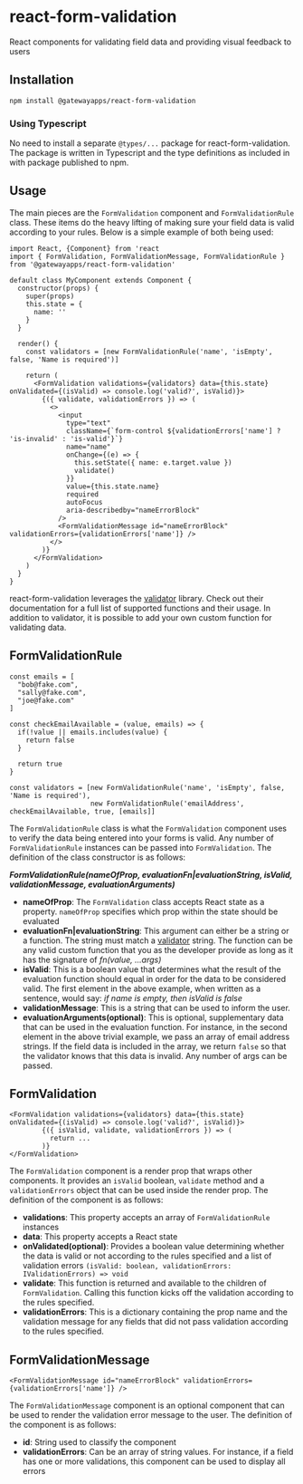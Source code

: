 # react-form-validation

React components for validating field data and providing visual feedback to users

## Installation

`npm install @gatewayapps/react-form-validation`

### Using Typescript

No need to install a separate `@types/...` package for react-form-validation. The package is written in Typescript and the type definitions as included in with package published to npm.

## Usage

The main pieces are the `FormValidation` component and `FormValidationRule` class. These items do the heavy lifting of making sure your field data is valid according to your rules. Below is a simple example of both being used:

```
import React, {Component} from 'react
import { FormValidation, FormValidationMessage, FormValidationRule } from '@gatewayapps/react-form-validation'

default class MyComponent extends Component {
  constructor(props) {
    super(props)
    this.state = {
      name: ''
    }
  }

  render() {
    const validators = [new FormValidationRule('name', 'isEmpty', false, 'Name is required')]

    return (
      <FormValidation validations={validators} data={this.state} onValidated={(isValid) => console.log('valid?', isValid)}>
        {({ validate, validationErrors }) => (
          <>
            <input
              type="text"
              className={`form-control ${validationErrors['name'] ? 'is-invalid' : 'is-valid'}`}
              name="name"
              onChange={(e) => {
                this.setState({ name: e.target.value })
                validate()
              }}
              value={this.state.name}
              required
              autoFocus
              aria-describedby="nameErrorBlock"
            />
            <FormValidationMessage id="nameErrorBlock" validationErrors={validationErrors['name']} />
          </>
        )}
      </FormValidation>
    )
  }
}
```

react-form-validation leverages the [validator](https://github.com/chriso/validator.js) library. Check out their documentation for a full list of supported functions and their usage.
In addition to validator, it is possible to add your own custom function for validating data.

## FormValidationRule

```
const emails = [
  "bob@fake.com",
  "sally@fake.com",
  "joe@fake.com"
]

const checkEmailAvailable = (value, emails) => {
  if(!value || emails.includes(value) {
    return false
  }

  return true
}

const validators = [new FormValidationRule('name', 'isEmpty', false, 'Name is required'),
                    new FormValidationRule('emailAddress', checkEmailAvailable, true, [emails]]
```

The `FormValidationRule` class is what the `FormValidation` component uses to verify the data being entered into your forms is valid. Any number of `FormValidationRule` instances can be passed into `FormValidation`. The definition of the class constructor is as follows:

**_FormValidationRule(nameOfProp, evaluationFn|evaluationString, isValid, validationMessage, evaluationArguments)_**

- **nameOfProp**: The `FormValidation` class accepts React state as a property. `nameOfProp` specifies which prop within the state should be evaluated
- **evaluationFn|evaluationString**: This argument can either be a string or a function. The string must match a [validator](https://github.com/chriso/validator.js) string. The function can be any valid custom function that you as the developer provide as long as it has the signature of _fn(value, ...args)_
- **isValid**: This is a boolean value that determines what the result of the evaluation function should equal in order for the data to be considered valid. The first element in the above example, when written as a sentence, would say: _if name is empty, then isValid is false_
- **validationMessage**: This is a string that can be used to inform the user.
- **evaluationArguments(optional)**: This is optional, supplementary data that can be used in the evaluation function. For instance, in the second element in the above trivial example, we pass an array of email address strings. If the field data is included in the array, we return `false` so that the validator knows that this data is invalid. Any number of args can be passed.

## FormValidation

```
<FormValidation validations={validators} data={this.state} onValidated={(isValid) => console.log('valid?', isValid)}>
        {({ isValid, validate, validationErrors }) => (
          return ...
        )}
</FormValidation>
```

The `FormValidation` component is a render prop that wraps other components. It provides an `isValid` boolean, `validate` method and a `validationErrors` object that can be used inside the render prop. The definition of the component is as follows:

- **validations**: This property accepts an array of `FormValidationRule` instances
- **data**: This property accepts a React state
- **onValidated(optional)**: Provides a boolean value determining whether the data is valid or not according to the rules specified and a list of validation errors `(isValid: boolean, validationErrors: IValidationErrors) => void`
- **validate**: This function is returned and available to the children of `FormValidation`. Calling this function kicks off the validation according to the rules specified.
- **validationErrors**: This is a dictionary containing the prop name and the validation message for any fields that did not pass validation according to the rules specified.

## FormValidationMessage

```
<FormValidationMessage id="nameErrorBlock" validationErrors={validationErrors['name']} />
```

The `FormValidationMessage` component is an optional component that can be used to render the validation error message to the user. The definition of the component is as follows:

- **id**: String used to classify the component
- **validationErrors**: Can be an array of string values. For instance, if a field has one or more validations, this component can be used to display all errors
